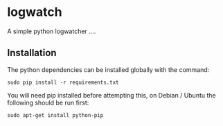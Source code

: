 # logwatch
A simple python logwatcher ....


## Installation

The python dependencies can be installed globally with the command:
```
sudo pip install -r requirements.txt
```

You will need pip installed before attempting this, on Debian / Ubuntu the following should be run first:

```
sudo apt-get install python-pip
```
